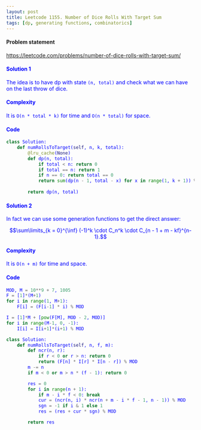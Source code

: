 ```yaml
---
layout: post
title: Leetcode 1155. Number of Dice Rolls With Target Sum
tags: [dp, generating functions, combinatorics]
---
```


#### Problem statement

<a href="https://leetcode.com/problems/number-of-dice-rolls-with-target-sum/"> <font color = blue>https://leetcode.com/problems/number-of-dice-rolls-with-target-sum/

#### Solution 1
The idea is to have dp with state `(n, total)` and check what we can have on the last throw of dice.

#### Complexity
It is `O(n * total * k)` for time and `O(n * total)` for space.

#### Code
```python
class Solution:
    def numRollsToTarget(self, n, k, total):
        @lru_cache(None)
        def dp(n, total):
            if total < n: return 0
            if total == n: return 1
            if n == 0: return total == 0
            return sum(dp(n - 1, total - x) for x in range(1, k + 1)) % (10**9 + 7)
        
        return dp(n, total)
```

#### Solution 2
In fact we can use some generation functions to get the direct answer:

$$\sum\limits_{k = 0}^{\inf} (-1)^k \cdot C_n^k \cdot C_{n - 1 + m - kf}^{n-1}.$$

#### Complexity
It is `O(n + m)` for time and space.

#### Code
```python
MOD, M = 10**9 + 7, 1005
F = [1]*(M+1)
for i in range(1, M+1):
    F[i] = (F[i-1] * i) % MOD

I = [1]*M + [pow(F[M], MOD - 2, MOD)]
for i in range(M-1, 0, -1):
    I[i] = I[i+1]*(i+1) % MOD

class Solution:
    def numRollsToTarget(self, n, f, m):
        def ncr(n, r):
            if r < 0 or r > n: return 0
            return (F[n] * I[r] * I[n - r]) % MOD
        m -= n
        if m < 0 or m > n * (f - 1): return 0

        res = 0
        for i in range(n + 1):
            if m - i * f < 0: break
            cur = (ncr(n, i) * ncr(n + m - i * f - 1, n - 1)) % MOD
            sgn = -1 if i & 1 else 1
            res = (res + cur * sgn) % MOD

        return res
```
